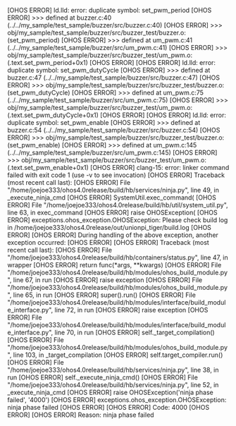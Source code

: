 [OHOS ERROR] ld.lld: error: duplicate symbol: set_pwm_period
[OHOS ERROR] >>> defined at buzzer.c:40 (../../my_sample/test_sample/buzzer/src/buzzer.c:40)
[OHOS ERROR] >>>            obj/my_sample/test_sample/buzzer/src/buzzer_test/buzzer.o:(set_pwm_period)
[OHOS ERROR] >>> defined at um_pwm.c:41 (../../my_sample/test_sample/buzzer/src/um_pwm.c:41)
[OHOS ERROR] >>>            obj/my_sample/test_sample/buzzer/src/buzzer_test/um_pwm.o:(.text.set_pwm_period+0x1)
[OHOS ERROR] 
[OHOS ERROR] ld.lld: error: duplicate symbol: set_pwm_dutyCycle
[OHOS ERROR] >>> defined at buzzer.c:47 (../../my_sample/test_sample/buzzer/src/buzzer.c:47)
[OHOS ERROR] >>>            obj/my_sample/test_sample/buzzer/src/buzzer_test/buzzer.o:(set_pwm_dutyCycle)
[OHOS ERROR] >>> defined at um_pwm.c:75 (../../my_sample/test_sample/buzzer/src/um_pwm.c:75)
[OHOS ERROR] >>>            obj/my_sample/test_sample/buzzer/src/buzzer_test/um_pwm.o:(.text.set_pwm_dutyCycle+0x1)
[OHOS ERROR] 
[OHOS ERROR] ld.lld: error: duplicate symbol: set_pwm_enable
[OHOS ERROR] >>> defined at buzzer.c:54 (../../my_sample/test_sample/buzzer/src/buzzer.c:54)
[OHOS ERROR] >>>            obj/my_sample/test_sample/buzzer/src/buzzer_test/buzzer.o:(set_pwm_enable)
[OHOS ERROR] >>> defined at um_pwm.c:145 (../../my_sample/test_sample/buzzer/src/um_pwm.c:145)
[OHOS ERROR] >>>            obj/my_sample/test_sample/buzzer/src/buzzer_test/um_pwm.o:(.text.set_pwm_enable+0x1)
[OHOS ERROR] clang-15: error: linker command failed with exit code 1 (use -v to see invocation)
[OHOS ERROR] Traceback (most recent call last):
[OHOS ERROR]   File "/home/joejoe333/ohos4.0release/build/hb/services/ninja.py", line 49, in _execute_ninja_cmd
[OHOS ERROR]     SystemUtil.exec_command(
[OHOS ERROR]   File "/home/joejoe333/ohos4.0release/build/hb/util/system_util.py", line 63, in exec_command
[OHOS ERROR]     raise OHOSException(
[OHOS ERROR] exceptions.ohos_exception.OHOSException: Please check build log in /home/joejoe333/ohos4.0release/out/unionpi_tiger/build.log
[OHOS ERROR] 
[OHOS ERROR] During handling of the above exception, another exception occurred:
[OHOS ERROR] 
[OHOS ERROR] Traceback (most recent call last):
[OHOS ERROR]   File "/home/joejoe333/ohos4.0release/build/hb/containers/status.py", line 47, in wrapper
[OHOS ERROR]     return func(*args, **kwargs)
[OHOS ERROR]   File "/home/joejoe333/ohos4.0release/build/hb/modules/ohos_build_module.py", line 67, in run
[OHOS ERROR]     raise exception
[OHOS ERROR]   File "/home/joejoe333/ohos4.0release/build/hb/modules/ohos_build_module.py", line 65, in run
[OHOS ERROR]     super().run()
[OHOS ERROR]   File "/home/joejoe333/ohos4.0release/build/hb/modules/interface/build_module_interface.py", line 72, in run
[OHOS ERROR]     raise exception
[OHOS ERROR]   File "/home/joejoe333/ohos4.0release/build/hb/modules/interface/build_module_interface.py", line 70, in run
[OHOS ERROR]     self._target_compilation()
[OHOS ERROR]   File "/home/joejoe333/ohos4.0release/build/hb/modules/ohos_build_module.py", line 103, in _target_compilation
[OHOS ERROR]     self.target_compiler.run()
[OHOS ERROR]   File "/home/joejoe333/ohos4.0release/build/hb/services/ninja.py", line 38, in run
[OHOS ERROR]     self._execute_ninja_cmd()
[OHOS ERROR]   File "/home/joejoe333/ohos4.0release/build/hb/services/ninja.py", line 52, in _execute_ninja_cmd
[OHOS ERROR]     raise OHOSException('ninja phase failed', '4000')
[OHOS ERROR] exceptions.ohos_exception.OHOSException: ninja phase failed
[OHOS ERROR] 
[OHOS ERROR] Code:      4000
[OHOS ERROR] 
[OHOS ERROR] Reason:    ninja phase failed